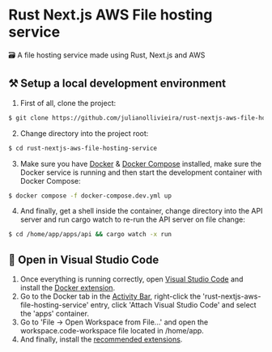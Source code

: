 # Rust Next.js AWS File hosting service
🗃️ A file hosting service made using Rust, Next.js and AWS


## ⚒️ Setup a local development environment

1. First of all, clone the project:

```bash
$ git clone https://github.com/julianollivieira/rust-nextjs-aws-file-hosting-service
```

2. Change directory into the project root:
```bash
$ cd rust-nextjs-aws-file-hosting-service
```

3. Make sure you have [Docker](https://docs.docker.com/get-docker/) & [Docker Compose](https://docs.docker.com/compose/install/) installed, make sure the Docker service is running and then start the development container with Docker Compose:

```bash
$ docker compose -f docker-compose.dev.yml up
```

4. And finally, get a shell inside the container, change directory into the API server and run cargo watch to re-run the API server on file change:

```bash
$ cd /home/app/apps/api && cargo watch -x run
```

## 📝 Open in Visual Studio Code
1. Once everything is running correctly, open [Visual Studio Code](https://code.visualstudio.com/) and install the [Docker extension](https://marketplace.visualstudio.com/items?itemName=ms-azuretools.vscode-docker).
2. Go to the Docker tab in the [Activity Bar](https://code.visualstudio.com/docs/getstarted/userinterface), right-click the 'rust-nextjs-aws-file-hosting-service' entry, click 'Attach Visual Studio Code' and select the 'apps' container.
3. Go to 'File -> Open Workspace from File...' and open the workspace.code-workspace file located in /home/app.
4. And finally, install the [recommended extensions](https://code.visualstudio.com/docs/editor/extension-marketplace#_recommended-extensions).